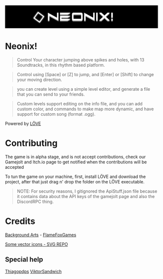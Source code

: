 ![sexylogo:)](logo.png)
# Neonix!

> Control Your character jumping above spikes and holes, with 13 Soundtracks, in this rhythm based platform.

> Control using [Space] or [Z] to jump, and [Enter] or [Shift] to change your moving direction.

> you can create level using a simple level editor, and generate a file that you can send to your friends.

> Custom levels support editing on the info file, and you can add custom color, and commands to make map more dynamic, and have support for custom song (format .ogg).

Powered by [LÖVE](https://love2d.org/)

# Contributing
The game is in alpha stage, and is not accept contributions, check our Gamejolt and Itch.io page to get notified when the contributions will be accepted

To tun the game on your machine, first, install LÖVE and download the project, after that just drag n' drop the folder on the LÖVE executable.

> NOTE: For security reasons, I gitignored the ApiStuff.json file because it contains data about the API keys of the gamejolt page and also the DiscordRPC thing. 

# Credits
[Background Arts](https://flamefoxgames.itch.io/vaporwave-retrowave-backgrounds) - [FlameFoxGames](https://x.com/FlameFoxGames)

[Some vector icons - SVG REPO](https://www.svgrepo.com/)

## Special help

[Thiagopdps](https://www.instagram.com/thiagopdps/)
[ViktorSandwich](https://gamejolt.com/@Viktorsandwich_99b8)